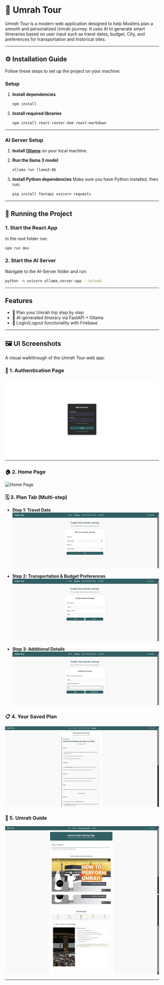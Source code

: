 # 🕋 Umrah Tour

*Umrah Tour* is a modern web application designed to help Muslims plan a smooth and personalized Umrah journey. It uses AI to generate smart itineraries based on user input such as travel dates, budget, City, and preferences for transportation and historical sites.

---

## ⚙️ Installation Guide

Follow these steps to set up the project on your machine:

### Setup

1. **Install dependencies**
   ```bash
   npm install
   ```

2. **Install required libraries**
   ```bash
   npm install react-router-dom react-markdown
   ```

---

### AI Server Setup

1. **Install [Ollama](https://ollama.com/download)** on your local machine.

2. **Run the llama 3 model**
   ```bash
   ollama run llama3:8b
   ```

3. **Install Python dependencies**
   Make sure you have Python installed, then run:
   ```bash
   pip install fastapi uvicorn requests
   ```

---

## 🚀 Running the Project

### 1. Start the React App
in the root folder run:
```bash
npm run dev
```

### 2. Start the AI Server
Navigate to the AI-Server folder and run:
```bash
python -m uvicorn ollama_server:app --reload
```

---

##  Features

- 📆 Plan your Umrah trip step by step  
- 🤖 AI-generated itinerary via FastAPI + Ollama   
- 🔐 Login/Logout functionality with Firebase

---

## 🖼 UI Screenshots

A visual walkthrough of the *Umrah Tour* web app:

### 🔐 1. Authentication Page
![Auth Page](./ReadmeImages/Auth.png)

### 🏠 2. Home Page
![Home Page](./ReadmeImages/Home.png)

### 🗓 3. Plan Tab (Multi-step)

- **Step 1: Travel Date**  
  ![Plan Step 1](./ReadmeImages/plan1.png)

- **Step 2: Transportation & Budget Preferences**  
  ![Plan Step 2](./ReadmeImages/plan2.png)

- **Step 3: Additional Details**  
  ![Plan Step 3](./ReadmeImages/plan3.png)

### 📋 4. Your Saved Plan
![Your Plan](./ReadmeImages/Splan.png)

### 🕋 5. Umrah Guide
![Guide Step 1](./ReadmeImages/Guide1.png)  
![Guide Step 2](./ReadmeImages/Guide2.png)

---
